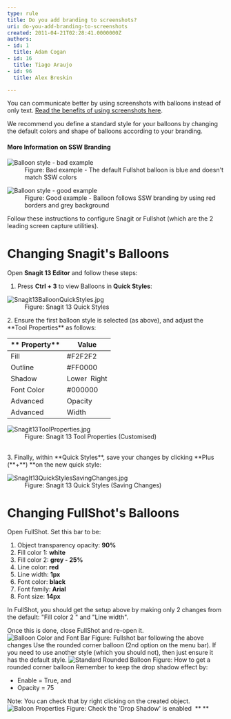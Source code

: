 ```yaml
---
type: rule
title: Do you add branding to screenshots?
uri: do-you-add-branding-to-screenshots
created: 2011-04-21T02:28:41.0000000Z
authors:
- id: 1
  title: Adam Cogan
- id: 16
  title: Tiago Araujo
- id: 96
  title: Alex Breskin

---
```


 
You can communicate better by using screenshots with balloons instead of only text. [Read the benefits of using screenshots here](/Pages/HowToUseBalloons.aspx).

We recommend you define a standard style for your balloons by changing the default colors and shape of balloons according to your branding.

#### More Information on SSW Branding
<dl class="badImage"><dt> <img alt="Balloon style - bad example" src="/PublishingImages/balloons-style-bad-example.jpg"> </dt><dd>Figure&#58; Bad example - The default Fullshot balloon is blue and doesn't match SSW colors</dd></dl> <dl class="goodImage"> <dt> <img alt="Balloon style - good example" src="/PublishingImages/balloons-style-good-example.jpg"> </dt><dd>Figure&#58; Good example - Balloon follows SSW branding by using red borders and grey background</dd></dl> 
Follow these instructions to configure Snagit or Fullshot (which are the 2 leading screen capture utilities).

# Changing Snagit's Balloons

Open **Snagit 13 Editor** and follow these steps:

1. Press **Ctrl + 3** to view Balloons in **Quick Styles**:
<dl class="image"><dt> <img src="/PublishingImages/Snagit13BalloonQuickStyles.jpg" alt="Snagit13BalloonQuickStyles.jpg"> </dt><dd>Figure&#58; Snagit 13 Quick Styles</dd></dl>
2. Ensure the first balloon style is selected (as above), and adjust the **Tool Properties** as follows:


| ** Property**<br> | **Value**​ |
| --- | --- |
| Fill <br> | #F2F2F2<br> |
| Outline<br> | #FF0000<br> |
| Shadow<br> | Lower  Right<br> |
| Font Color<br> | #000000<br> |
| Advanced | Opacity<br> | 90%<br> |
| Advanced | Width<br> | 1<br> |

<dl class="image"><dt><img src="/PublishingImages/Snagit13ToolProperties.jpg" alt="Snagit13ToolProperties.jpg"> </dt><dd>Figure&#58; Snagit 13 Tool Properties (Customised)</dd> <br></dl>
3. Finally, within **Quick Styles**, save your changes by clicking **Plus (**+**) **on the new quick style:
<dl class="image"><dt><img src="/PublishingImages/SnagIt13QuickStylesSavingChanges.jpg" alt="SnagIt13QuickStylesSavingChanges.jpg"> </dt><dd>Figure&#58; Snagit 13 Quick Styles (Saving Changes)</dd></dl>



# Changing FullShot's Balloons


Open FullShot. Set this bar to be:

1. Object transparency opacity: **90%**
2. Fill color 1: **white**
3. Fill color 2: **grey - 25%**
4. Line color: **red**
5. Line width: **1px**
6. Font color: **black**
7. Font family: **Arial**
8. Font size: **14px**


In FullShot, you should get the setup above by making only 2 changes from the default: "Fill color 2 " and "Line width".

Once this is done, close FullShot and re-open it.
![Balloon Color and Font Bar](/PublishingImages/BalloonColorFontBar.jpg) Figure: Fullshot bar following the above changes
Use the rounded corner balloon (2nd option on the menu bar). If you need to use another style (which you should not), then just ensure it has the default style.
![Standard Rounded Balloon](/PublishingImages/standardRoundedBalloon.jpg) Figure: How to get a rounded corner balloon
Remember to keep the drop shadow effect by:

- Enable = True, and
- Opacity = 75


Note: You can check that by right clicking on the created object.
![Baloon Properties](/PublishingImages/BalloonProperties.jpg) Figure: Check the 'Drop Shadow' is enabled 
** 
**



